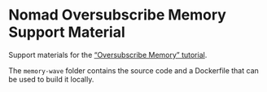 # Nomad Oversubscribe Memory Support Material

Support materials for the [“Oversubscribe Memory” tutorial](https://learn.hashicorp.com/tutorials/nomad/memory-oversubscription).

The `memory-wave` folder contains the source code and a Dockerfile that can be used to build it locally.
